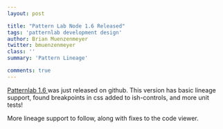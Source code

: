 ```yaml
---
layout: post

title: "Pattern Lab Node 1.6 Released"
tags: 'patternlab development design'
author: Brian Muenzenmeyer
twitter: bmuenzenmeyer
class: ''
summary: 'Pattern Lineage'

comments: true
---
```


[Patternlab 1.6 ](https://github.com/pattern-lab/patternlab-node) was just released on github. This version has basic lineage support, found breakpoints in css added to ish-controls, and more unit tests!

More lineage support to follow, along with fixes to the code viewer.
